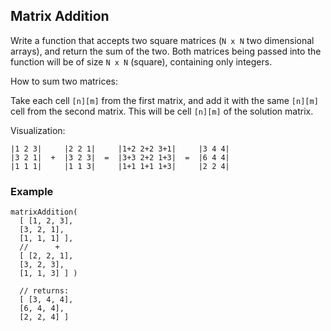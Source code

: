 ## Matrix Addition

Write a function that accepts two square matrices (`N x N` two dimensional arrays), and return the sum of the two. Both matrices being passed into the function will be of size `N x N` (square), containing only integers.

How to sum two matrices:

Take each cell `[n][m]` from the first matrix, and add it with the same `[n][m]` cell from the second matrix. This will be cell `[n][m]` of the solution matrix.

Visualization:

    |1 2 3|     |2 2 1|     |1+2 2+2 3+1|     |3 4 4|
    |3 2 1|  +  |3 2 3|  =  |3+3 2+2 1+3|  =  |6 4 4|
    |1 1 1|     |1 1 3|     |1+1 1+1 1+3|     |2 2 4|

### Example

    matrixAddition(
      [ [1, 2, 3],
      [3, 2, 1],
      [1, 1, 1] ],
      //      +
      [ [2, 2, 1],
      [3, 2, 3],
      [1, 1, 3] ] )

      // returns:
      [ [3, 4, 4],
      [6, 4, 4],
      [2, 2, 4] ]
